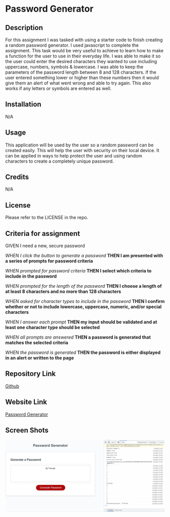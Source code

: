 # Password Generator

## Description

For this assignment I was tasked with using a starter code to finish creating a random password generator. I used javascript to complete the assignment. This task would be very useful to achieve to learn how to make a function for the user to use in their everyday life. I was able to make it so the user could enter the desired characters they wanted to use including uppercase, numbers, symbols & lowercase. I was able to keep the parameters of the password length between 8 and 128 characters. If the user entered something lower or higher than these numbers then it would give them an alert of what went wrong and able to try again. This also works if any letters or symbols are entered as well.

## Installation

N/A

## Usage

This application will be used by the user so a random password can be created easily. This will help the user with security on their local device. It can be applied in ways to help protect the user and using random characters to create a completely unique password.

## Credits

N/A

## License

Please refer to the LICENSE in the repo.

## Criteria for assignment

GIVEN I need a new, secure password

*WHEN I click the button to generate a password*
**THEN I am presented with a series of prompts for password criteria**

*WHEN prompted for password criteria*
**THEN I select which criteria to include in the password**

*WHEN prompted for the length of the password*
**THEN I choose a length of at least 8 characters and no more than 128 characters**

*WHEN asked for character types to include in the password*
**THEN I confirm whether or not to include lowercase, uppercase, numeric, and/or special characters**

*WHEN I answer each prompt*
**THEN my input should be validated and at least one character type should be selected**

*WHEN all prompts are answered*
**THEN a password is generated that matches the selected criteria**

*WHEN the password is generated*
**THEN the password is either displayed in an alert or written to the page**

## Repository Link

[Github](https://github.com/PintoDrop/Challenge-3)

## Website Link

[Password Generator](https://pintodrop.github.io/Challenge-3/)

## Screen Shots

![Deployed Website](./images/Deplyed-website.JPG)
